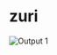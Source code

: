# zuri



<img src="
https://github.com/zaddy1303/ZURI/blob/master/screenshot.png" alt="Output 1"/>


